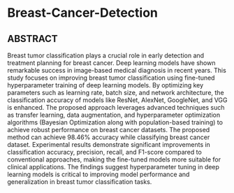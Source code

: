 # Breast-Cancer-Detection

## ABSTRACT

Breast tumor classification plays a crucial role in early detection and treatment planning for breast cancer. Deep learning models have shown remarkable success in image-based medical diagnosis in recent years. This study focuses on improving breast tumor classification using fine-tuned hyperparameter training of deep learning models. By optimizing key parameters such as learning rate, batch size, and network architecture, the classification accuracy of models like ResNet, AlexNet, GoogleNet, and VGG is enhanced. The proposed approach leverages advanced techniques such as transfer learning, data augmentation, and hyperparameter optimization algorithms (Bayesian Optimization along with population-based training) to achieve robust performance on breast cancer datasets. The proposed method can achieve 98.46% accuracy while classifying breast cancer dataset. Experimental results demonstrate significant improvements in classification accuracy, precision, recall, and F1-score compared to conventional approaches, making the fine-tuned models more suitable for clinical applications. The findings suggest hyperparameter tuning in deep learning models is critical to improving model performance and generalization in breast tumor classification tasks.
